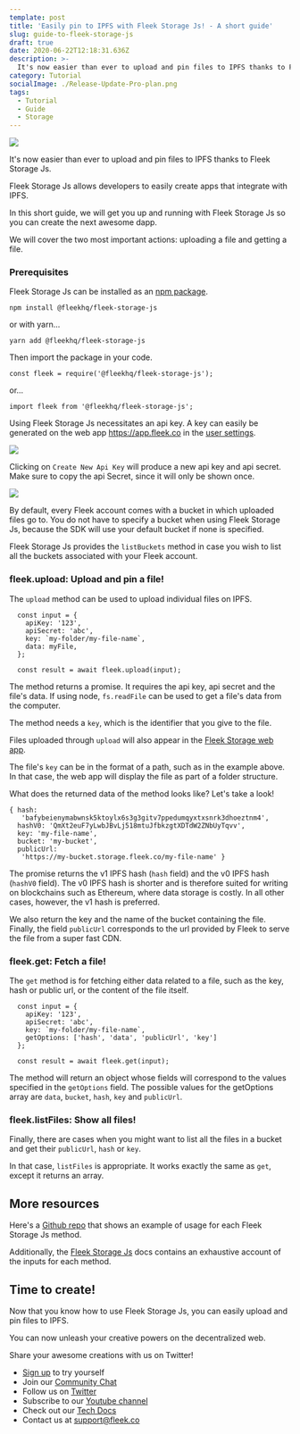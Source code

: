 ```yaml
---
template: post
title: 'Easily pin to IPFS with Fleek Storage Js! - A short guide'
slug: guide-to-fleek-storage-js
draft: true
date: 2020-06-22T12:18:31.636Z
description: >-
  It's now easier than ever to upload and pin files to IPFS thanks to Fleek Storage Js. Come learn how!
category: Tutorial
socialImage: ./Release-Update-Pro-plan.png
tags:
  - Tutorial
  - Guide
  - Storage
---
```

<!-- TODO: Create a new thumbnail image -->
![](/Release-Update-Pro-plan.png)

It's now easier than ever to upload and pin files to IPFS thanks to Fleek Storage Js.

Fleek Storage Js allows developers to easily create apps that integrate with IPFS.

In this short guide, we will get you up and running with Fleek Storage Js so you can create the next awesome dapp.

We will cover the two most important actions: uploading a file and getting a file.

### Prerequisites
Fleek Storage Js can be installed as an [npm package](https://www.npmjs.com/package/@fleekhq/fleek-storage-js).


```
npm install @fleekhq/fleek-storage-js

```

or with yarn...

```
yarn add @fleekhq/fleek-storage-js

```

Then import the package in your code.

```
const fleek = require('@fleekhq/fleek-storage-js');   
```

or...

```
import fleek from '@fleekhq/fleek-storage-js';   
```

Using Fleek Storage Js necessitates an api key. A key can easily be generated on the web app <https://app.fleek.co> in the [user settings](https://app.fleek.co/#/settings/general/profile).

![](/fleekStorageJs/userSettings.png)

Clicking on `Create New Api Key` will produce a new api key and api secret. Make sure to copy the api Secret, since it will only be shown once.

![](/fleekStorageJs/apiKeys.png)

By default, every Fleek account comes with a bucket in which uploaded files go to. You do not have to specify a bucket when using Fleek Storage Js, because the SDK will use your default bucket if none is specified.

Fleek Storage Js provides the `listBuckets` method in case you wish to list all the buckets associated with your Fleek account.

### fleek.upload: Upload and pin a file!
The `upload` method can be used to upload individual files on IPFS. 

```
  const input = {
    apiKey: '123',
    apiSecret: 'abc',
    key: `my-folder/my-file-name`,
    data: myFile,
  };

  const result = await fleek.upload(input);

```

The method returns a promise. It requires the api key, api secret and the file's data.
If using node, `fs.readFile` can be used to get a file's data from the computer.

The method needs a `key`, which is the identifier that you give to the file.

Files uploaded through `upload` will also appear in the [Fleek Storage web app](https://docs.fleek.co/StorageApp/Overview).

The file's `key` can be in the format of a path, such as in the example above. In that case, the web app will display the file as part of a folder structure.

What does the returned data of the method looks like? Let's take a look!

```
{ hash:
   'bafybeienymabwnsk5ktoylx6s3g3gitv7ppedumqyxtxsnrk3dhoeztnm4',
  hashV0: 'QmXt2euF7yLwbJBvLj518mtuJfbkzgtXDTdW2ZNbUyTqvv',
  key: 'my-file-name',
  bucket: 'my-bucket',
  publicUrl:
   'https://my-bucket.storage.fleek.co/my-file-name' }

```

The promise returns the v1 IPFS hash (`hash` field) and the v0 IPFS hash (`hashV0` field). The v0 IPFS hash is shorter and is therefore suited for writing on blockchains such as Ethereum, where data storage is costly. In all other cases, however, the v1 hash is preferred.

We also return the key and the name of the bucket containing the file. Finally, the field `publicUrl` corresponds to the url provided by Fleek to serve the file from a super fast CDN.


### fleek.get: Fetch a file!
The `get` method is for fetching either data related to a file, such as the key, hash or public url, or the content of the file itself.

```
  const input = {
    apiKey: '123',
    apiSecret: 'abc',
    key: `my-folder/my-file-name`,
    getOptions: ['hash', 'data', 'publicUrl', 'key']
  };

  const result = await fleek.get(input);

```

The method will return an object whose fields will correspond to the values specified in the `getOptions` field.
The possible values for the getOptions array are `data`, `bucket`, `hash`, `key` and `publicUrl`.

### fleek.listFiles: Show all files!
Finally, there are cases when you might want to list all the files in a bucket and get their `publicUrl`, `hash` or `key`.

In that case, `listFiles` is appropriate. It works exactly the same as `get`, except it returns an array.


## More resources
Here's a [Github repo](https://github.com/SamueleA/fleek-storage-js-examples) that shows an example of usage for each Fleek Storage Js method.

Additionally, the [Fleek Storage Js](https://docs.fleek.co/FleekStorageJs/Overview) docs contains an exhaustive account of the inputs for each method.

## Time to create!

Now that you know how to use Fleek Storage Js, you can easily upload and pin files to IPFS. 

You can now unleash your creative powers on the decentralized web.

Share your awesome creations with us on Twitter!

* [Sign up](https://app.fleek.co) to try yourself
* Join our [Community Chat](https://join.slack.com/t/fleek-public/shared_invite/zt-bxna7y1d-PbVdut4rgHt5jM6Zjg9g9A)
* Follow us on [Twitter](https://twitter.com/FleekHQ)
* Subscribe to our [Youtube channel](https://www.youtube.com/channel/UCBzlwYM0JjZpjDZ52-SLUmw)
* Check out our [Tech Docs](https://docs.fleek.co/)
* Contact us at support@fleek.co 
